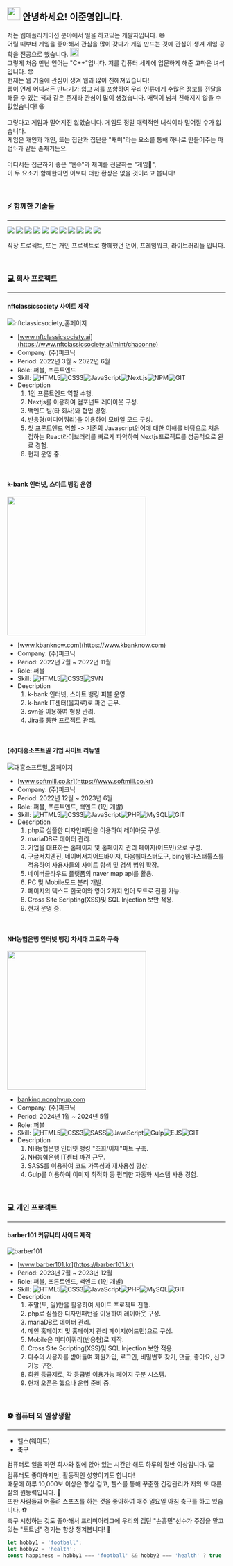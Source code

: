 ## <img src="https://raw.githubusercontent.com/aemmadi/aemmadi/master/wave.gif" width="30"> 안녕하세요! 이준영입니다. 
<p>
  저는 웹애플리케이션 분야에서 일을 하고있는 개발자입니다. 😄 <br>
  어릴 때부터 게임을 좋아해서 관심을 많이 갖다가 게임 만드는 것에 관심이 생겨 게임 공학을 전공으로 했습니다. <img src="https://raw.githubusercontent.com/HFO4/HFO4/master/img/start.png" height="20" /> <br>
  그렇게 처음 만난 언어는 "C++"입니다. 저를 컴퓨터 세계에 입문하게 해준 고마운 녀석입니다. 😎 <br>
  현재는 웹 기술에 관심이 생겨 웹과 많이 친해져있습니다! <br>
  웹이 언제 어디서든 만나기가 쉽고 저를 포함하여 우리 인류에게 수많은 정보를 전달을 해줄 수 있는 책과 같은 존재라 관심이 많이 생겼습니다. 
  매력이 넘쳐 친해지지 않을 수 없었습니다! 😆 <br>
  <br>
  그렇다고 게임과 멀어지진 않았습니다. 게임도 정말 매력적인 녀석이라 멀어질 수가 없습니다. <br>
  게임은 개인과 개인, 또는 집단과 집단을 "재미"라는 요소를 통해 하나로 만들어주는 마법✨과 같은 존재거든요. <br>
  <br>
  어디서든 접근하기 좋은 "웹🌐"과 재미를 전달하는 "게임🎲", <br>
  이 두 요소가 함께한다면 이보다 더한 환상은 없을 것이라고 봅니다! <br>
</p>
<br>

### ⚡ 함께한 기술들
___
<p align="left">  
  <img src="https://readme-components.vercel.app/api?component=logo&fill=black&logo=HTML5&svgfill=e34c26">
  <img src="https://readme-components.vercel.app/api?component=logo&fill=black&logo=CSS3&svgfill=2965f1">
  <img src="https://readme-components.vercel.app/api?component=logo&fill=black&logo=SASS&svgfill=cd6799">
  <img src="https://readme-components.vercel.app/api?component=logo&fill=black&logo=javascript&svgfill=f6df1c">
  <img src="https://readme-components.vercel.app/api?component=logo&fill=black&logo=PHP&svgfill=787CB4">
  <img src="https://readme-components.vercel.app/api?component=logo&fill=black&logo=node.js&svgfill=659b60">
  <img src="https://readme-components.vercel.app/api?component=logo&fill=black&logo=NPM&svgfill=D50000">
  <img src="https://readme-components.vercel.app/api?component=logo&fill=black&logo=gulp&svgfill=D04345">
  <img src="https://readme-components.vercel.app/api?component=logo&fill=black&logo=react&animation=spin&svgfill=15d8fe">  
  <img src="https://readme-components.vercel.app/api?component=logo&fill=black&logo=next.js&svgfill=ffffff">  
  <img src="https://readme-components.vercel.app/api?component=logo&fill=black&logo=git&svgfill=f1502f">  
</p>
<p>
  직장 프로젝트, 또는 개인 프로젝트로 함께했던 언어, 프레임워크, 라이브러리들 입니다.
</p>
<br>

### 💻 회사 프로젝트
___
#### nftclassicsociety 사이트 제작

![nftclassicsociety_홈페이지](https://github.com/LeeJoonYeong/LeeJoonYeong/assets/46806583/03621bf3-9476-4f7f-beb1-4ef9fac55d8b)

- [www.nftclassicsociety.ai](https://www.nftclassicsociety.ai/mint/chaconne)
- Company: (주)피크닉
- Period: 2022년 3월 ~ 2022년 6월
- Role: 퍼블, 프론트엔드
- Skill: ![HTML5](https://img.shields.io/badge/-HTML5-E34F26?style=flat-square&logo=html5&logoColor=white)![CSS3](https://img.shields.io/badge/-CSS3-1572B6?style=flat-square&logo=css3)![JavaScript](https://img.shields.io/badge/-JavaScript-black?style=flat-square&logo=javascript)![Next.js](https://img.shields.io/badge/-Next.js-gray?style=flat-square&logo=Next.js)![NPM](https://img.shields.io/badge/-NPM-black?style=flat-square&logo=NPM)![GIT](https://img.shields.io/badge/-GIT-black?style=flat-square&logo=GIT)
- Description
    1. 1인 프론트엔드 역할 수행.
    2. Nextjs를 이용하여 컴포넌트 레이아웃 구성.
    3. 백엔드 팀(타 회사)와 협업 경험.
    4. 반응형(미디어쿼리)을 이용하여 모바일 모드 구성.
    5. 첫 프론트엔드 역할 -> 기존의 Javascript언어에 대한 이해를 바탕으로 처음 접하는 React라이브러리를 빠르게 파악하여 Nextjs프로젝트를 성공적으로 완료 경험. 
    6. 현재 운영 중.

<br>

#### k-bank 인터넷, 스마트 뱅킹 운영

<img src="https://github.com/LeeJoonYeong/LeeJoonYeong/assets/46806583/4c358920-d37f-4129-a645-9335e3d82198" width="320">

- [www.kbanknow.com](https://www.kbanknow.com)
- Company: (주)피크닉
- Period: 2022년 7월 ~ 2022년 11월
- Role: 퍼블
- Skill: ![HTML5](https://img.shields.io/badge/-HTML5-E34F26?style=flat-square&logo=html5&logoColor=white)![CSS3](https://img.shields.io/badge/-CSS3-1572B6?style=flat-square&logo=css3)![SVN](https://img.shields.io/badge/-SVN-black?style=flat-square&logo=SVN)
- Description
    1. k-bank 인터넷, 스마트 뱅킹 퍼블 운영.
    2. k-bank IT센터(을지로)로 파견 근무.
    3. svn을 이용하여 형상 관리.
    4. Jira를 통한 프로젝트 관리.

<br>

#### (주)대흥소프트밀 기업 사이트 리뉴얼

![대흥소프트밀_홈페이지](https://github.com/LeeJoonYeong/LeeJoonYeong/assets/46806583/564938ba-b062-473c-95b5-56d5f42f12b4)

- [www.softmill.co.kr](https://www.softmill.co.kr)
- Company: (주)피크닉
- Period: 2022년 12월 ~ 2023년 6월
- Role: 퍼블, 프론트엔드, 백엔드 (1인 개발)
- Skill: ![HTML5](https://img.shields.io/badge/-HTML5-E34F26?style=flat-square&logo=html5&logoColor=white)![CSS3](https://img.shields.io/badge/-CSS3-1572B6?style=flat-square&logo=css3)![JavaScript](https://img.shields.io/badge/-JavaScript-black?style=flat-square&logo=javascript)![PHP](https://img.shields.io/badge/-PHP-purple?style=flat-square&logo=PHP)![MySQL](https://img.shields.io/badge/-MySQL-black?style=flat-square&logo=mysql)![GIT](https://img.shields.io/badge/-GIT-black?style=flat-square&logo=GIT)
- Description
    1. php로 심플한 디자인패턴을 이용하여 레이아웃 구성.
    2. mariaDB로 데이터 관리.
    3. 기업을 대표하는 홈페이지 및 홈페이지 관리 페이지(어드민)으로 구성.
    4. 구글서치엔진, 네이버서치어드바이저, 다음웹마스터도구, bing웹마스터툴스를 적용하여 사용자들의 사이트 탐색 및 검색 범위 확장.
    5. 네이버클라우드 플랫폼의 naver map api를 활용.
    6. PC 및 Mobile모드 분리 개발.
    7. 페이지의 텍스트 한국어와 영어 2가지 언어 모드로 전환 가능.
    8. Cross Site Scripting(XSS)및 SQL Injection 보안 적용.
    9. 현재 운영 중.

<br>

#### NH농협은행 인터넷 뱅킹 차세대 고도화 구축

<img src="https://github.com/LeeJoonYeong/LeeJoonYeong/assets/46806583/4a2261bb-502f-45ac-85be-6fa8e3b1763b" width="320">

- [banking.nonghyup.com](https://banking.nonghyup.com)
- Company: (주)피크닉
- Period: 2024년 1월 ~ 2024년 5월
- Role: 퍼블
- Skill: ![HTML5](https://img.shields.io/badge/-HTML5-E34F26?style=flat-square&logo=html5&logoColor=white)![CSS3](https://img.shields.io/badge/-CSS3-1572B6?style=flat-square&logo=css3)![SASS](https://img.shields.io/badge/-SASS-black?style=flat-square&logo=SASS)![JavaScript](https://img.shields.io/badge/-JavaScript-black?style=flat-square&logo=javascript)![Gulp](https://img.shields.io/badge/-Gulp-black?style=flat-square&logo=Gulp)![EJS](https://img.shields.io/badge/-EJS-black?style=flat-square&logo=EJS)![GIT](https://img.shields.io/badge/-GIT-black?style=flat-square&logo=GIT)
- Description
    1. NH농협은행 인터넷 뱅킹 "조회/이체"파트 구축.
    2. NH농협은행 IT센터 파견 근무.
    3. SASS를 이용하여 코드 가독성과 재사용성 향상.
    4. Gulp를 이용하여 이미지 최적화 등 편리한 자동화 시스템 사용 경험.

<br>

### 💻 개인 프로젝트
___
#### barber101 커뮤니티 사이트 제작

![barber101](https://github.com/LeeJoonYeong/LeeJoonYeong/assets/46806583/804557b4-1e4a-4cbf-b8ce-176e44ccbf5d)

- [www.barber101.kr](https://barber101.kr)
- Period: 2023년 7월 ~ 2023년 12월
- Role: 퍼블, 프론트엔드, 백엔드 (1인 개발)
- Skill: ![HTML5](https://img.shields.io/badge/-HTML5-E34F26?style=flat-square&logo=html5&logoColor=white)![CSS3](https://img.shields.io/badge/-CSS3-1572B6?style=flat-square&logo=css3)![JavaScript](https://img.shields.io/badge/-JavaScript-black?style=flat-square&logo=javascript)![PHP](https://img.shields.io/badge/-PHP-purple?style=flat-square&logo=PHP)![MySQL](https://img.shields.io/badge/-MySQL-black?style=flat-square&logo=mysql)![GIT](https://img.shields.io/badge/-GIT-black?style=flat-square&logo=GIT)
- Description
    1. 주말(토, 일)만을 활용하여 사이드 프로젝트 진행.
    2. php로 심플한 디자인패턴을 이용하여 레이아웃 구성.
    3. mariaDB로 데이터 관리.
    4. 메인 홈페이지 및 홈페이지 관리 페이지(어드민)으로 구성.
    5. Mobile은 미디어쿼리(반응형)로 제작.
    6. Cross Site Scripting(XSS)및 SQL Injection 보안 적용.
    7. 다수의 사용자를 받아들여 회원가입, 로그인, 비밀번호 찾기, 댓글, 좋아요, 신고 기능 구현.
    8. 회원 등급제로, 각 등급별 이용가능 페이지 구분 시스템. 
    9. 현재 오픈은 했으나 운영 준비 중.

<br>

### ⚽ 컴퓨터 외 일상생활
___
- 헬스(웨이트)
- 축구

<p>
  컴퓨터로 일을 하면 회사와 집에 앉아 있는 시간만 해도 하루의 절반 이상입니다. 💻<br>
  컴퓨터도 좋아하지만, 활동적인 성향이기도 합니다! <br>
  때문에 하루 10,000보 이상은 항상 걷고, 헬스를 통해 꾸준한 건강관리가 저의 또 다른 삶의 원동력입니다. 💪<br>
  또한 사람들과 어울려 스포츠를 하는 것을 좋아하여 매주 일요일 아침 축구를 하고 있습니다. ⚽<br>
  축구 시청하는 것도 좋아해서 프리미어리그에 우리의 캡틴 "손흥민"선수가 주장을 맡고 있는 "토트넘" 경기는 항상 챙겨봅니다! 🤩
</p>

```js
let hobby1 = 'football';
let hobby2 = 'health';
const happiness = hobby1 === 'football' && hobby2 === 'health' ? true : false;
```

